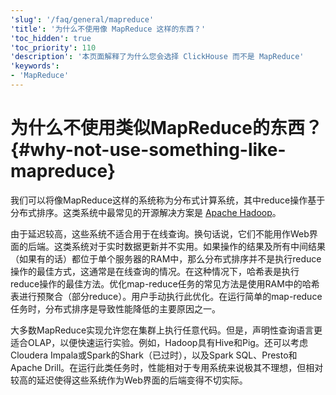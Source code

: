 ```yaml
---
'slug': '/faq/general/mapreduce'
'title': '为什么不使用像 MapReduce 这样的东西？'
'toc_hidden': true
'toc_priority': 110
'description': '本页面解释了为什么您会选择 ClickHouse 而不是 MapReduce'
'keywords':
- 'MapReduce'
---
```



# 为什么不使用类似MapReduce的东西？ {#why-not-use-something-like-mapreduce}

我们可以将像MapReduce这样的系统称为分布式计算系统，其中reduce操作基于分布式排序。这类系统中最常见的开源解决方案是 [Apache Hadoop](http://hadoop.apache.org)。

由于延迟较高，这些系统不适合用于在线查询。换句话说，它们不能用作Web界面的后端。这类系统对于实时数据更新并不实用。如果操作的结果及所有中间结果（如果有的话）都位于单个服务器的RAM中，那么分布式排序并不是执行reduce操作的最佳方式，这通常是在线查询的情况。在这种情况下，哈希表是执行reduce操作的最佳方法。优化map-reduce任务的常见方法是使用RAM中的哈希表进行预聚合（部分reduce）。用户手动执行此优化。在运行简单的map-reduce任务时，分布式排序是导致性能降低的主要原因之一。

大多数MapReduce实现允许您在集群上执行任意代码。但是，声明性查询语言更适合OLAP，以便快速运行实验。例如，Hadoop具有Hive和Pig。还可以考虑Cloudera Impala或Spark的Shark（已过时），以及Spark SQL、Presto和Apache Drill。在运行此类任务时，性能相对于专用系统来说极其不理想，但相对较高的延迟使得这些系统作为Web界面的后端变得不切实际。
